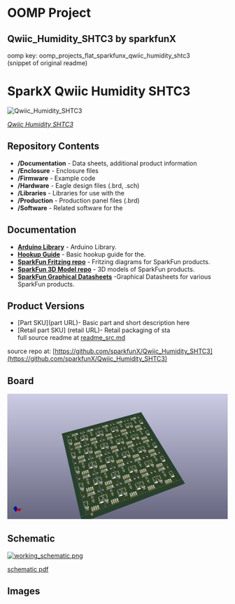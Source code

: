 # OOMP Project  
## Qwiic_Humidity_SHTC3  by sparkfunX  
  
oomp key: oomp_projects_flat_sparkfunx_qwiic_humidity_shtc3  
(snippet of original readme)  
  
SparkX Qwiic Humidity SHTC3  
========================================  
  
![Qwiic_Humidity_SHTC3](https://cdn.sparkfun.com/assets/parts/1/3/4/2/0/15074-SparkX_Humidity_Sensor_Breakout_SHTC3__Qwiic_-01.jpg)  
  
[*Qwiic Humidity SHTC3*](https://www.sparkfun.com/products/15074)  
  
<Basic description of the part.>  
  
Repository Contents  
-------------------  
  
* **/Documentation** - Data sheets, additional product information  
* **/Enclosure** - Enclosure files   
* **/Firmware** - Example code   
* **/Hardware** - Eagle design files (.brd, .sch)  
* **/Libraries** - Libraries for use with the <PRODUCT NAME>  
* **/Production** - Production panel files (.brd)  
* **/Software** - Related software for the <PRODUCT NAME>  
  
Documentation  
--------------  
* **[Arduino Library](https://github.com/sparkfun/SparkFun_SHTC3_Arduino_Library)** - Arduino Library.  
* **[Hookup Guide](https://learn.sparkfun.com/tutorials/sparkfun-humidity-sensor-breakout---shtc3-qwiic-hookup-guide)** - Basic hookup guide for the.  
* **[SparkFun Fritzing repo](https://github.com/sparkfun/Fritzing_Parts)** - Fritzing diagrams for SparkFun products.  
* **[SparkFun 3D Model repo](https://github.com/sparkfun/3D_Models)** - 3D models of SparkFun products.   
* **[SparkFun Graphical Datasheets](https://github.com/sparkfun/Graphical_Datasheets)** -Graphical Datasheets for various SparkFun products.  
  
Product Versions  
----------------  
* [Part SKU](part URL)- Basic part and short description here  
* [Retail part SKU] (retail URL)- Retail packaging of sta  
  full source readme at [readme_src.md](readme_src.md)  
  
source repo at: [https://github.com/sparkfunX/Qwiic_Humidity_SHTC3](https://github.com/sparkfunX/Qwiic_Humidity_SHTC3)  
## Board  
  
[![working_3d.png](working_3d_600.png)](working_3d.png)  
## Schematic  
  
[![working_schematic.png](working_schematic_600.png)](working_schematic.png)  
  
[schematic pdf](working_schematic.pdf)  
## Images  
